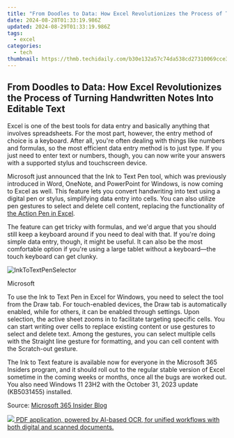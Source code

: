 ```yaml
---
title: "From Doodles to Data: How Excel Revolutionizes the Process of Turning Handwritten Notes Into Editable Text"
date: 2024-08-28T01:33:19.986Z
updated: 2024-08-29T01:33:19.986Z
tags:
  - excel
categories:
  - tech
thumbnail: https://thmb.techidaily.com/b30e132a57c74da538cd27310069cce3986f42cbd47e2bf72282d9f64808baa3.jpg
---
```


## From Doodles to Data: How Excel Revolutionizes the Process of Turning Handwritten Notes Into Editable Text

Excel is one of the best tools for data entry and basically anything that involves spreadsheets. For the most part, however, the entry method of choice is a keyboard. After all, you're often dealing with things like numbers and formulas, so the most efficient data entry method is to just type. If you just need to enter text or numbers, though, you can now write your answers with a supported stylus and touchscreen device.

 Microsoft just announced that the Ink to Text Pen tool, which was previously introduced in Word, OneNote, and PowerPoint for Windows, is now coming to Excel as well. This feature lets you convert handwriting into text using a digital pen or stylus, simplifying data entry into cells. You can also utilize pen gestures to select and delete cell content, replacing the functionality of [the Action Pen in Excel](https://support.microsoft.com/en-us/office/handwrite-data-into-excel-3484c1da-89f1-46cc-9b7e-bf3371092f4b).

 The feature can get tricky with formulas, and we'd argue that you should still keep a keyboard around if you need to deal with that. If you're doing simple data entry, though, it might be useful. It can also be the most comfortable option if you're using a large tablet without a keyboard—the touch keyboard can get clunky.

![InkToTextPenSelector](https://static1.howtogeekimages.com/wordpress/wp-content/uploads/2024/04/inktotextpenselector.png) 

Microsoft

 To use the Ink to Text Pen in Excel for Windows, you need to select the tool from the Draw tab. For touch-enabled devices, the Draw tab is automatically enabled, while for others, it can be enabled through settings. Upon selection, the active sheet zooms in to facilitate targeting specific cells. You can start writing over cells to replace existing content or use gestures to select and delete text. Among the gestures, you can select multiple cells with the Straight line gesture for formatting, and you can cell content with the Scratch-out gesture.

 The Ink to Text feature is available now for everyone in the Microsoft 365 Insiders program, and it should roll out to the regular stable version of Excel sometime in the coming weeks or months, once all the bugs are worked out. You also need Windows 11 23H2 with the October 31, 2023 update (KB5031455) installed.

 Source: [Microsoft 365 Insider Blog](https://insider.microsoft365.com/en-us/blog/ink-to-text-pen-now-available-in-excel-for-windows)

<ins class="adsbygoogle"
     style="display:block"
     data-ad-format="autorelaxed"
     data-ad-client="ca-pub-7571918770474297"
     data-ad-slot="1223367746"></ins>



<ins class="adsbygoogle"
     style="display:block"
     data-ad-client="ca-pub-7571918770474297"
     data-ad-slot="8358498916"
     data-ad-format="auto"
     data-full-width-responsive="true"></ins>



<!-- affiliate ads begin -->
<a href="https://checkout.abbyy.com/order/checkout.php?PRODS=39254549&QTY=1&AFFILIATE=108875&CART=1"> <img src="https://secure.avangate.com/images/merchant/0e5fb5c76fca16adbee503c9aff393cd/products/8_FR-Badges-NEW-FR-Standard-16-WIN-200.png" border="0"> PDF application, powered by AI-based OCR, for unified workflows with both digital and scanned documents. </a>
<!-- affiliate ads end -->